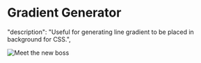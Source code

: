 # Gradient Generator 

 "description": "Useful for generating line gradient to be placed in background for CSS.",


![Meet the new boss](https://cdn1.imggmi.com/uploads/2019/11/6/9c530552ee6b34ab21e345c392267c9a-full.png)